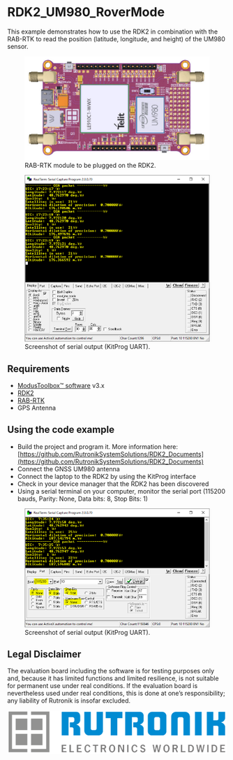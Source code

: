 # RDK2_UM980_RoverMode

This example demonstrates how to use the RDK2 in combination with the RAB-RTK to read the position (latitude, longitude, and height) of the UM980 sensor.

<figure>
    <img src="pictures/rab_rtk.PNG"  style="zoom:75%;" alt="RAB RTK">
    <figcaption>RAB-RTK module to be plugged on the RDK2.</figcaption>
</figure>

<figure>
    <img src="pictures/serial_output.PNG"  style="zoom:100%;" alt="Screenshot GUI">
    <figcaption>Screenshot of serial output (KitProg UART).</figcaption>
</figure>

## Requirements

- [ModusToolbox™ software](https://www.infineon.com/cms/en/design-support/tools/sdk/modustoolbox-software/) v3.x
- [RDK2](https://www.rutronik24.com/product/rutronik/rutdevkit-psoc62/16440182.html)
- [RAB-RTK](https://www.rutronik.com/innovations)
- GPS Antenna

## Using the code example

- Build the project and program it. More information here: [https://github.com/RutronikSystemSolutions/RDK2_Documents](https://github.com/RutronikSystemSolutions/RDK2_Documents)
- Connect the GNSS UM980 antenna
- Connect the laptop to the RDK2 by using the KitProg interface
- Check in your device manager that the RDK2 has been discovered
- Using a serial terminal on your computer, monitor the serial port (115200 bauds, Parity: None, Data bits: 8, Stop Bits: 1)

<figure>
    <img src="pictures/serial_output_configuration.PNG"  style="zoom:100%;" alt="Screenshot GUI">
    <figcaption>Screenshot of serial output (KitProg UART).</figcaption>
</figure>



## Legal Disclaimer

The evaluation board including the software is for testing purposes only and, because it has limited functions and limited resilience, is not suitable for permanent use under real conditions. If the evaluation board is nevertheless used under real conditions, this is done at one’s responsibility; any liability of Rutronik is insofar excluded. 

<img src="pictures/rutronik.png" style="zoom:50%;" />
